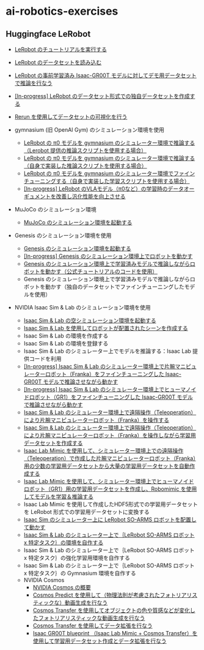 # ai-robotics-exercises

## Huggingface LeRobot

- [LeRobot のチュートリアルを実行する](1/README.md)
- [LeRobot のデータセットを読み込む](2/README.md)
- [LeRobot の事前学習済み Isaac-GR00T モデルに対してデモ用データセットで推論を行なう](6/README.md)
- [[In-progress] LeRobot のデータセット形式での独自データセットを作成する](12/README.md)
- [Rerun を使用してデータセットの可視化を行う](21/README.md)

- gymnasium (旧 OpenAI Gym) のシミュレーション環境を使用
    - [LeRobot の π0 モデルを gymnasium のシミュレーター環境で推論する（Lerobot 提供の推論スクリプトを使用する場合）](4/README.md)
    - [LeRobot の π0 モデルを gymnasium のシミュレーター環境で推論する（自身で実装した推論スクリプトを使用する場合）](3/README.md)
    - [LeRobot の π0 モデルを gymnasium のシミュレーター環境でファインチューニングする（自身で実装した学習スクリプトを使用する場合）](5/README.md)
    - [[In-progress] LeRobot のVLAモデル（π0など）の学習時のデータオーギュメントを改善し汎化性能を向上させる](6/README.md)

- MuJoCo のシミュレーション環境
    - [MuJoCo のシミュレーション環境を起動する](22/README.md)

- Genesis のシミュレーション環境を使用
    - [Genesis のシミュレーション環境を起動する](13/README.md)
    - [[In-progress] Genesis のシミュレーション環境上でロボットを動かす](14/README.md)
    - [Genesis のシミュレーション環境上で学習済みモデルで推論しながらロボットを動かす（公式チュートリアルのコードを使用）](https://genesis-world.readthedocs.io/ja/latest/user_guide/getting_started/locomotion.html)
    - Genesis のシミュレーション環境上で学習済みモデルで推論しながらロボットを動かす（独自のデータセットでファインチューニングしたモデルを使用）

- NVIDIA Isaac Sim & Lab のシミュレーション環境を使用
    - [Isaac Sim & Lab の空シミュレーション環境を起動する](7/README.md)
    - [Isaac Sim & Lab を使用してロボットが配置されたシーンを作成する](8/README.md)
    - Isaac Sim & Lab の環境を作成する
    - Isaac Sim & Lab の環境を登録する
    - Isaac Sim & Lab のシミュレーター上でモデルを推論する：Isaac Lab 提供コードを利用
    - [[In-progress] Isaac Sim & Lab のシミュレーター環境上で片腕マニピュレーターロボット（Franka）をファインチューニングした Isaac-GR00T モデルで推論させながら動かす](10/README.md)
    - [[In-progress] Isaac Sim & Lab のシミュレーター環境上でヒューマノイドロボット（GR1）をファインチューニングした Isaac-GR00T モデルで推論させながら動かす](9/README.md)
    - [Isaac Sim & Lab のシミュレーター環境上で遠隔操作（Teleoperation）により片腕マニピュレーターロボット（Franka）を操作する](17/README.md)
    - [Isaac Sim & Lab のシミュレーター環境上で遠隔操作（Teleoperation）により片腕マニピュレーターロボット（Franka）を操作しながら学習用データセットを作成する](18/README.md)
    - [Isaac Lab Mimic を使用して、シミュレーター環境上での遠隔操作（Teleoperation）で作成した片腕マニピュレーターロボット（Franka）用の少数の学習用データセットから大量の学習用データセットを自動作成する](19/README.md)
    - [Isaac Lab Mimic を使用して、シミュレーター環境上でヒューマノイドロボット（GR1）用の学習用データセットを作成し、Robomimic を使用してモデルを学習＆推論する](20/README.md)
    - Isaac Lab Mimic を使用して作成したHDF5形式での学習用データセットを LeRobot 形式での学習用データセットに変換する
    - [Isaac Sim のシミュレーター上に LeRobot SO-ARMS ロボットを配置して動かす](28/)
    - [Isaac Sim & Lab のシミュレーター上で｛LeRobot SO-ARMS ロボット x 特定タスク｝の環境を自作する](29/)
    - Isaac Sim & Lab のシミュレーター上で｛LeRobot SO-ARMS ロボット x 特定タスク｝の強化学習用環境を自作する
    - Isaac Sim & Lab のシミュレーター上で｛LeRobot SO-ARMS ロボット x 特定タスク｝の Gymnasium 環境を自作する
    - NVIDIA Cosmos
        - [NVIDIA Cosmos の概要](23/)
        - [Cosmos Predict を使用して（物理法則が考慮されたフォトリアリスティックな）動画生成を行なう](24/)
        - [Cosmos Transfer を使用してオブジェクトの色や質感などが変化したフォトリアリスティックな動画生成を行なう](25/)
        - [Cosmos Transfer を使用してデータ拡張を行なう](26/)
        - [Isaac GR00T blueprint （Isaac Lab Mimic + Cosmos Transfer）を使用して学習用データセット作成とデータ拡張を行なう](27/)
